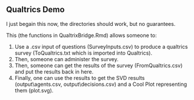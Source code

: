 <h2>Qualtrics Demo</h2>

I just begain this now, the directories should work, but no guarantees.  

This (the functions in QualtrixBridge.Rmd) allows someone to:  
1. Use a .csv input of questions (SurveyInputs.csv) to produce a qualtrics survey (ToQualtrics.txt which is imported into Qualtrics).  
2. Then, someone can administer the survey.  
3. Then, someone can get the results of the survey (FromQualtrics.csv) and put the results back in here.  
4. Finally, one can use the results to get the SVD results (output\agents.csv, output\decisions.csv) and a Cool Plot representing them (plot.svg).